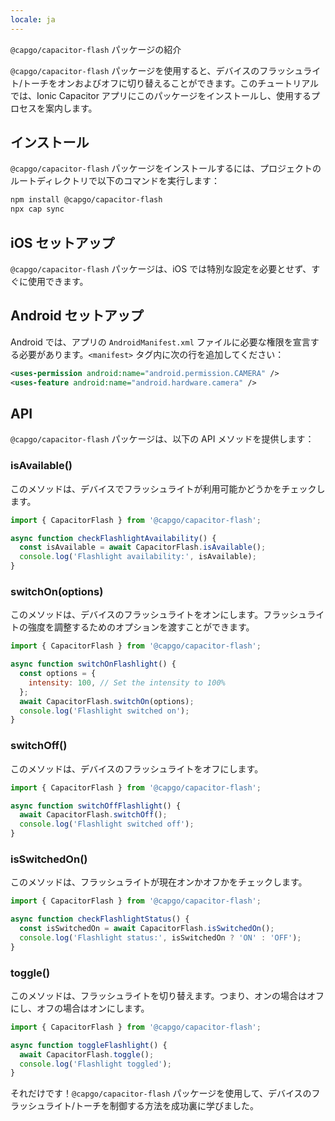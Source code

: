 ```yaml
---
locale: ja
---
```


`@capgo/capacitor-flash` パッケージの紹介

`@capgo/capacitor-flash` パッケージを使用すると、デバイスのフラッシュライト/トーチをオンおよびオフに切り替えることができます。このチュートリアルでは、Ionic Capacitor アプリにこのパッケージをインストールし、使用するプロセスを案内します。

## インストール

`@capgo/capacitor-flash` パッケージをインストールするには、プロジェクトのルートディレクトリで以下のコマンドを実行します：

```bash
npm install @capgo/capacitor-flash
npx cap sync
```

## iOS セットアップ

`@capgo/capacitor-flash` パッケージは、iOS では特別な設定を必要とせず、すぐに使用できます。

## Android セットアップ

Android では、アプリの `AndroidManifest.xml` ファイルに必要な権限を宣言する必要があります。`<manifest>` タグ内に次の行を追加してください：

```xml
<uses-permission android:name="android.permission.CAMERA" />
<uses-feature android:name="android.hardware.camera" />
```

## API

`@capgo/capacitor-flash` パッケージは、以下の API メソッドを提供します：

### isAvailable()

このメソッドは、デバイスでフラッシュライトが利用可能かどうかをチェックします。

```javascript
import { CapacitorFlash } from '@capgo/capacitor-flash';

async function checkFlashlightAvailability() {
  const isAvailable = await CapacitorFlash.isAvailable();
  console.log('Flashlight availability:', isAvailable);
}
```

### switchOn(options)

このメソッドは、デバイスのフラッシュライトをオンにします。フラッシュライトの強度を調整するためのオプションを渡すことができます。

```javascript
import { CapacitorFlash } from '@capgo/capacitor-flash';

async function switchOnFlashlight() {
  const options = {
    intensity: 100, // Set the intensity to 100%
  };
  await CapacitorFlash.switchOn(options);
  console.log('Flashlight switched on');
}
```

### switchOff()

このメソッドは、デバイスのフラッシュライトをオフにします。

```javascript
import { CapacitorFlash } from '@capgo/capacitor-flash';

async function switchOffFlashlight() {
  await CapacitorFlash.switchOff();
  console.log('Flashlight switched off');
}
```

### isSwitchedOn()

このメソッドは、フラッシュライトが現在オンかオフかをチェックします。

```javascript
import { CapacitorFlash } from '@capgo/capacitor-flash';

async function checkFlashlightStatus() {
  const isSwitchedOn = await CapacitorFlash.isSwitchedOn();
  console.log('Flashlight status:', isSwitchedOn ? 'ON' : 'OFF');
}
```

### toggle()

このメソッドは、フラッシュライトを切り替えます。つまり、オンの場合はオフにし、オフの場合はオンにします。

```javascript
import { CapacitorFlash } from '@capgo/capacitor-flash';

async function toggleFlashlight() {
  await CapacitorFlash.toggle();
  console.log('Flashlight toggled');
}
```

それだけです！`@capgo/capacitor-flash` パッケージを使用して、デバイスのフラッシュライト/トーチを制御する方法を成功裏に学びました。